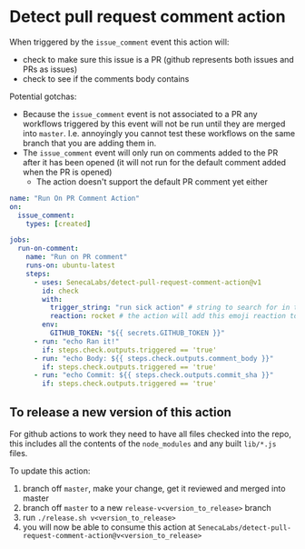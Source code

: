 # Detect pull request comment action


When triggered by the `issue_comment` event this action will:
- check to make sure this issue is a PR (github represents both issues and PRs as issues)
- check to see if the comments body contains  

Potential gotchas:
- Because the `issue_comment` event is not associated to a PR any workflows triggered by this event will not be run until they are merged into `master`. I.e. annoyingly you cannot test these workflows on the same branch that you are adding them in. 
- The `issue_comment` event will only run on comments added to the PR after it has been opened (it will not run for the default comment added when the PR is opened)
  - The action doesn't support the default PR comment yet either


```YAML
name: "Run On PR Comment Action"
on:
  issue_comment:
    types: [created]

jobs:
  run-on-comment:
    name: "Run on PR comment"
    runs-on: ubuntu-latest
    steps:
      - uses: SenecaLabs/detect-pull-request-comment-action@v1
        id: check
        with:
          trigger_string: "run sick action" # string to search for in the comments
          reaction: rocket # the action will add this emoji reaction to signify is been seen already
        env:
          GITHUB_TOKEN: "${{ secrets.GITHUB_TOKEN }}"
      - run: "echo Ran it!"
        if: steps.check.outputs.triggered == 'true'
      - run: "echo Body: ${{ steps.check.outputs.comment_body }}"
        if: steps.check.outputs.triggered == 'true'
      - run: "echo Commit: ${{ steps.check.outputs.commit_sha }}"
        if: steps.check.outputs.triggered == 'true'
```


## To release a new version of this action

For github actions to work they need to have all files checked into the repo, this includes all the contents of the `node_modules` and any built `lib/*.js` files. 

To update this action: 
1) branch off `master`, make your change, get it reviewed and merged into master
2) branch off `master` to a new `release-v<version_to_release>` branch
3) run `./release.sh v<version_to_release>`
4) you will now be able to consume this action at `SenecaLabs/detect-pull-request-comment-action@v<version_to_release>`